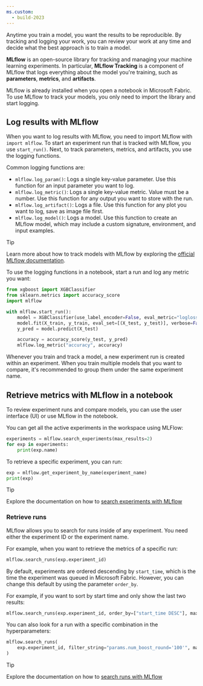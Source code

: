 ```yaml
---
ms.custom:
  - build-2023
---
```

Anytime you train a model, you want the results to be reproducible. By tracking and logging your work, you can review your work at any time and decide what the best approach is to train a model.

**MLflow** is an open-source library for tracking and managing your machine learning experiments. In particular, **MLflow Tracking** is a component of MLflow that logs everything about the model you're training, such as **parameters**, **metrics**, and **artifacts**.

MLflow is already installed when you open a notebook in Microsoft Fabric. To use MLflow to track your models, you only need to import the library and start logging. 

## Log results with MLflow

When you want to log results with MLflow, you need to import MLflow with `import mlflow`. To start an experiment run that is tracked with MLflow, you use `start_run()`. Next, to track parameters, metrics, and artifacts, you use the logging functions.

Common logging functions are:

- `mlflow.log_param()`: Logs a single key-value parameter. Use this function for an input parameter you want to log.
- `mlflow.log_metric()`: Logs a single key-value metric. Value must be a number. Use this function for any output you want to store with the run.
- `mlflow.log_artifact()`: Logs a file. Use this function for any plot you want to log, save as image file first.
- `mlflow.log_model()`: Logs a model. Use this function to create an MLflow model, which may include a custom signature, environment, and input examples.

> [!Tip]
> Learn more about how to track models with MLflow by exploring the [official MLflow documentation](https://www.mlflow.org/docs/latest/tracking.html?azure-portal=true).

To use the logging functions in a notebook, start a run and log any metric you want:

```python
from xgboost import XGBClassifier
from sklearn.metrics import accuracy_score
import mlflow

with mlflow.start_run():
    model = XGBClassifier(use_label_encoder=False, eval_metric="logloss")
    model.fit(X_train, y_train, eval_set=[(X_test, y_test)], verbose=False)
    y_pred = model.predict(X_test)

    accuracy = accuracy_score(y_test, y_pred)
    mlflow.log_metric("accuracy", accuracy)
```

Whenever you train and track a model, a new experiment run is created within an experiment. When you train multiple models that you want to compare, it's recommended to group them under the same experiment name. 

## Retrieve metrics with MLflow in a notebook

To review experiment runs and compare models, you can use the user interface (UI) or use MLflow in the notebook.

You can get all the active experiments in the workspace using MLFlow:

```python
experiments = mlflow.search_experiments(max_results=2)
for exp in experiments:
    print(exp.name)
```

To retrieve a specific experiment, you can run:

```python
exp = mlflow.get_experiment_by_name(experiment_name)
print(exp)
```

> [!Tip]
> Explore the documentation on how to [search experiments with MLflow](https://mlflow.org/docs/latest/search-experiments.html?azure-portal=true)

### Retrieve runs

MLflow allows you to search for runs inside of any experiment. You need either the experiment ID or the experiment name. 

For example, when you want to retrieve the metrics of a specific run:

```python
mlflow.search_runs(exp.experiment_id)
```

By default, experiments are ordered descending by `start_time`, which is the time the experiment was queued in Microsoft Fabric. However, you can change this default by using the parameter `order_by`.

For example, if you want to sort by start time and only show the last two results:

```python
mlflow.search_runs(exp.experiment_id, order_by=["start_time DESC"], max_results=2)
```

You can also look for a run with a specific combination in the hyperparameters:

```python
mlflow.search_runs(
    exp.experiment_id, filter_string="params.num_boost_round='100'", max_results=2
)
```

> [!Tip]
> Explore the documentation on how to [search runs with MLflow](https://mlflow.org/docs/latest/search-runs.html?azure-portal=true)

